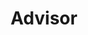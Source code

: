 ---
layout: member
weight: 100000
name: Shams Elnawawi
title: Advisor
img: /assets/images/members/shams.jpg
email: flowcell@ubcenvision.com
status: alumni
year: 2020
alumni_position: Mitsubishi
biography: >
  Shams is a Chemical Engineering student, who started leading the flow cell project in the summer of 2017. He started off as an electrical team lead for the Chem-E-Car in 2016, and has participated in the conferences in Oregon and Minneapolis since then. Along with the flow cell, Shams helped with starting the Algae and Brewing projects under Envision, and presented with the teams in Clean Energy BC's Generate conference, as well as the Student component in the national AIChE (American Institute of Chemical Engineers) conference in Minneapolis. 
linkedin: https://www.linkedin.com/in/shams-elnawawi-7a105810b/
---